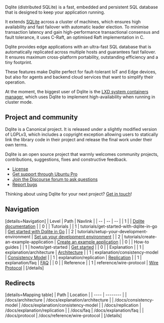 Dqlite (distributed SQLite) is a fast, embedded and persistent SQL database that is designed to keep your application running.

It extends [SQLite](https://www.sqlite.org/) across a cluster of machines, which ensures high availability and fast failover with automatic leader election.
To minimise transaction latency and gain high-performance transactional consensus and fault tolerance, it uses C-Raft, an optimised Raft implementation in C.

Dqlite provides edge applications with an ultra-fast SQL database that is automatically replicated across multiple hosts and guarantees fast failover.
It ensures maximum cross-platform portability, outstanding efficiency and a tiny footprint.

These features make Dqlite perfect for fault-tolerant IoT and Edge devices, but also for agents and backend cloud services that want to simplify their operation.

At the moment, the biggest user of Dqlite is the [LXD system containers manager](https://www.linuxcontainers.org), which uses Dqlite to implement high-availability when running in cluster mode.

## Project and community

Dqlite is a Canonical project. It is released under a slightly modified version of LGPLv3, which includes a copyright exception allowing users to statically link the library code in their project and release the final work under their own terms.

Dqlite is an open source project that warmly welcomes community projects, contributions, suggestions, fixes and constructive feedback.

- [License](https://github.com/canonical/dqlite/blob/master/LICENSE) <!-- wokeignore:rule=master -->
- [Get support through Ubuntu Pro](https://ubuntu.com/support)
- [Join the Discourse forum to ask questions](https://discourse.dqlite.io/)
- [Report bugs](https://github.com/canonical/dqlite/issues)

Thinking about using Dqlite for your next project? [Get in touch](https://canonical.com/contact-us)!

## Navigation

[details=Navigation]
| Level | Path | Navlink |
| -- | -- | -- |
| 1 | | [Dqlite documentation](/t/dqlite-documentation/34) |
| 0 | | Tutorials |
| 1 | tutorials/get-started-with-dqlite-in-go | [Get started with Dqlite in Go](/t/get-started-with-dqlite-in-go/71) |
| 2 | tutorials/setup-your-development-environment | [Set up your development environment](/t/set-up-your-development-environment/72) |
| 2 | tutorials/create-an-example-application | [Create an example application](/t/create-an-example-application/73) |
| 0 | | How-to guides |
| 1 | howto/get-started | [Get started](/t/how-to-get-started/56) |
| 0 | | Explanation |
| 1 | explanation/architecture | [Architecture](/t/architecture/27) |
| 1 | explanation/consistency-model | [Consistency Model](/t/consistency-model/29) |
| 1 | explanation/replication | [Replication](/t/replication/28) |
| 1 | explanation/faq | [FAQ](/t/documentation-faq/22) |
| 0 | | Reference |
| 1 | reference/wire-protocol | [Wire Protocol](/t/wire-protocol/23) |
[/details]

## Redirects

[details=Mapping table]
| Path                    | Location                            |
| ----                    | --------                            |
| /docs/architecture      | /docs/explanation/architecture      |
| /docs/consistency-model | /docs/explanation/consistency-model |
| /docs/replication       | /docs/explanation/replication       |
| /docs/faq               | /docs/explanation/faq               |
| /docs/protocol          | /docs/reference/wire-protocol       |
[/details]
